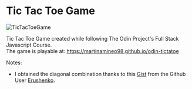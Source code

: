 # Tic Tac Toe Game

![TicTacToeGame](https://user-images.githubusercontent.com/80021258/186141867-212f04b1-893e-4e94-bf4e-074e63bb785e.gif)

Tic Tac Toe Game created while following The Odin Project's Full Stack Javascript Course.<br>
The game is playable at: https://martinamineo98.github.io/odin-tictatoe

Notes:
- I obtained the diagonal combination thanks to this [Gist](https://gist.github.com/Erushenko/308b4ab9dfd0bdfae12e72ccc710376a) from the Github User [Erushenko](https://github.com/erushenko).
